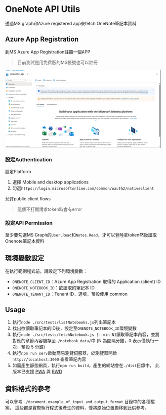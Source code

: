 # OneNote API Utils

透過MS graph和Azure registered app來fetch OneNote筆記本資料

## Azure App Registration
到MS Azure App Registration註冊一個APP
> 目前測試是用免費版的MS帳號也可以註冊

![Azure Registered App](./azure_app_registration.png)

### 設定Authentication
設定Platform
1. 選擇 Mobile and desktop applications
2. 勾選`https://login.microsoftonline.com/common/oauth2/nativeclient`

允許public client flows
> 這個不打開請求token時會有error

### 設定API Permission
至少要勾選MS Graph的`User.Read`和`Notes.Read`，才可以登陸拿token然後讀取Onenote筆記本資料


## 環境變數設定
在執行範例程式前，請設定下列環境變數：

* `ONENOTE_CLIENT_ID`：Azure App Registration 取得的 Application (client) ID
* `ONENOTE_NOTEBOOK_ID`：欲讀取的筆記本 ID
* `ONENOTE_TENANT_ID`：Tenant ID，選填，預設使用 common

## Usage
1. 執行`node ./src/tests/listNotebooks.js`列出筆記本
2. 找出欲讀取筆記本的ID後，設定至`ONENOTE_NOTEBOOK_ID`環境變數
3. 執行`node ./src/tests/fetchNotebook.js [--min N]`讀取筆記本內容，並將對應的章節內容儲存至`./notebook_data/`中 (N 為間隔分鐘，0 表示僅執行一次，預設 5 分鐘)
4. 執行`npm run serv`啟動簡易瀏覽伺服器，於瀏覽器開啟 `http://localhost:3000` 查看筆記內容
5. 如需產生靜態網頁，執行`npm run build`，產生的網站會在`./dist`目錄中，
   此版本已支援 [PWA](https://developer.mozilla.org/en-US/docs/Web/Progressive_web_apps) 與
   [RWD](https://developer.mozilla.org/en-US/docs/Web/Progressive_web_apps/Responsive)

## 資料格式的參考

可以參考 `./document_example_of_input_and_output_format` 目錄中的各種檔案，
這些都是實際執行程式後產生的資料，僅將原始位置搬移到此供參考。
